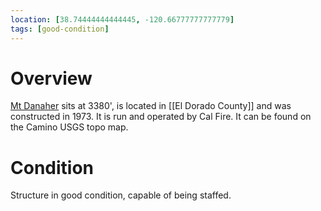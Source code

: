 ```yaml
---
location: [38.74444444444445, -120.66777777777779]
tags: [good-condition]
---
```


# Overview

[Mt Danaher](http://www.peakbagging.com/CALookoutPhotos/MtDanaher.html) sits at 3380', is located in [[El Dorado County]] and was constructed in 1973. It is run and operated by Cal Fire. It can be found on the Camino USGS topo map.

# Condition

Structure in good condition, capable of being staffed.